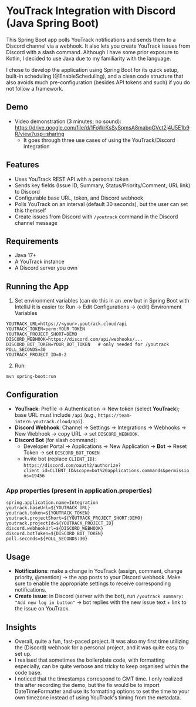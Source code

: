 # YouTrack Integration with Discord (Java Spring Boot)

This Spring Boot app polls YouTrack notifications and sends them to a Discord channel via a webhook. It also lets you create YouTrack issues from Discord with a slash command. Although I have some prior exposure to Kotlin, I decided to use Java due to my familiarity with the language.

I chose to develop the application using Spring Boot for its quick setup, built-in scheduling (@EnableScheduling), and a clean code structure that also avoids much pre-configuration (besides API tokens and such) if you do not follow a framework.

## Demo
- Video demonstration (3 minutes; no sound): https://drive.google.com/file/d/1FoWrKsSySpmsA8mabqGVct2j4U5E1b9R/view?usp=sharing
  - It goes through three use cases of using the YouTrack/Discord integration

## Features
- Uses YouTrack REST API with a personal token
- Sends key fields (Issue ID, Summary, Status/Priority/Comment, URL link) to Discord
- Configurable base URL, token, and Discord webhook
- Polls YouTrack on an interval (default 30 seconds), but the user can set this themself
- Create issues from Discord with `/youtrack` command in the Discord channel message

## Requirements
- Java 17+
- A YouTrack instance
- A Discord server you own

## Running the App
1. Set environment variables (can do this in an .env but in Spring Boot with IntelliJ it is easier to:
   Run → Edit Configurations → (edit) Environment Variables
```
YOUTRACK_URL=https://<your>.youtrack.cloud/api
YOUTRACK_TOKEN=perm:YOUR_TOKEN
YOUTRACK_PROJECT_SHORT=DEMO
DISCORD_WEBHOOK=https://discord.com/api/webhooks/...
DISCORD_BOT_TOKEN=YOUR_BOT_TOKEN   # only needed for /youtrack
POLL_SECONDS=30
YOUTRACK_PROJECT_ID=0-2
```
2. Run:
```
mvn spring-boot:run
```

## Configuration
- **YouTrack**: Profile → Authentication → New token (select **YouTrack**); base URL must include `/api` (e.g., `https://team-intern.youtrack.cloud/api`).
- **Discord Webhook**: Channel → Settings → Integrations → Webhooks → New Webhook → copy URL → set `DISCORD_WEBHOOK`.
- **Discord Bot** (for slash command):
  - Developer Portal → Applications → New Application → **Bot** → Reset Token → set `DISCORD_BOT_TOKEN`
  - Invite bot (replace `CLIENT_ID`):
    `https://discord.com/oauth2/authorize?client_id=CLIENT_ID&scope=bot%20applications.commands&permissions=19456`

### App properties (present in application.properties)
```
spring.application.name=Integration
youtrack.baseUrl=${YOUTRACK_URL}
youtrack.token=${YOUTRACK_TOKEN}
youtrack.projectShort=${YOUTRACK_PROJECT_SHORT:DEMO}
youtrack.projectId=${YOUTRACK_PROJECT_ID}
discord.webhookUrl=${DISCORD_WEBHOOK}
discord.botToken=${DISCORD_BOT_TOKEN}
poll.seconds=${POLL_SECONDS:30}
```

## Usage
- **Notifications**: make a change in YouTrack (assign, comment, change priority, @mention) → the app posts to your Discord webhook. Make sure to enable the appropriate settings to receive corresponding notifications.
- **Create issue**: in Discord (server with the bot), run `/youtrack summary: "Add new log in button"` → bot replies with the new issue text + link to the issue on YouTrack.

## Insights
- Overall, quite a fun, fast-paced project. It was also my first time utilizing the (Discord) webhook for a personal project, and it was quite easy to set up.
- I realised that sometimes the boilerplate code, with formatting especially, can be quite verbose and tricky to keep organised within the code base.
- I noticed that the timestamps correspond to GMT time. I only realized this after recording the demo, but the fix would be to import DateTimeFormatter and use its formatting options to set the time to your own timezone instead of using YouTrack's timing from the metadata.
